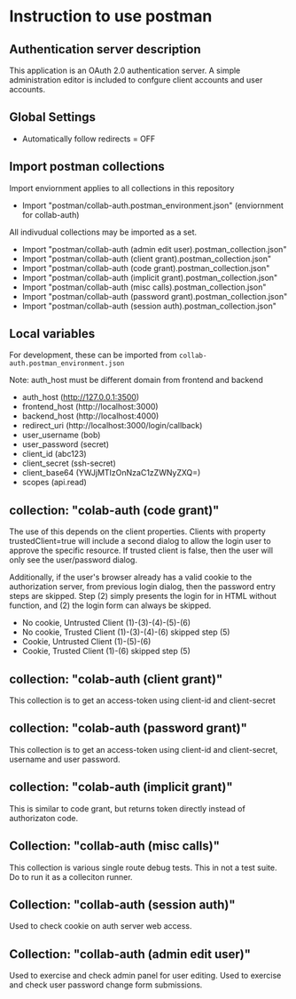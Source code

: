 # Instruction to use postman

## Authentication server description

This application is an OAuth 2.0 authentication server.
A simple administration editor is included to confgure client accounts and user accounts.

## Global Settings

- Automatically follow redirects = OFF

## Import postman collections

Import enviornment applies to all collections in this repository

- Import "postman/collab-auth.postman_environment.json" (enviornment for collab-auth)

All indivudual collections may be imported as a set.

- Import "postman/collab-auth (admin edit user).postman_collection.json"
- Import "postman/collab-auth (client grant).postman_collection.json"
- Import "postman/collab-auth (code grant).postman_collection.json"
- Import "postman/collab-auth (implicit grant).postman_collection.json"
- Import "postman/collab-auth (misc calls).postman_collection.json"
- Import "postman/collab-auth (password grant).postman_collection.json"
- Import "postman/collab-auth (session auth).postman_collection.json"

## Local variables

For development, these can be imported from `collab-auth.postman_environment.json`

Note: auth_host must be different domain from frontend and backend

- auth_host      (http://127.0.0.1:3500)
- frontend_host  (http://localhost:3000)
- backend_host   (http://localhost:4000)
- redirect_uri   (http://localhost:3000/login/callback)
- user_username  (bob)
- user_password  (secret)
- client_id      (abc123)
- client_secret  (ssh-secret)
- client_base64  (YWJjMTIzOnNzaC1zZWNyZXQ=)
- scopes         (api.read)

## collection: "colab-auth (code grant)"

The use of this depends on the client properties.
Clients with property trustedClient=true will
include a second dialog to allow the login user to
approve the specific resource. If trusted client is false,
then the user will only see the user/password dialog.

Additionally, if the user's browser already has a valid cookie
to the authorization server, from previous login dialog,
then the password entry steps are skipped. Step (2)
simply presents the login for in HTML without function,
and (2) the login form can always be skipped.

- No cookie, Untrusted Client (1)-(3)-(4)-(5)-(6)
- No cookie, Trusted Client (1)-(3)-(4)-(6) skipped step (5)
- Cookie, Untrusted Client (1)-(5)-(6)
- Cookie, Trusted Client (1)-(6) skipped step (5)

## collection: "colab-auth (client grant)"

This collection is to get an access-token using client-id and client-secret

## collection: "colab-auth (password grant)"

This collection is to get an access-token using
client-id and client-secret, username and user password.

## collection: "colab-auth (implicit grant)"

This is similar to code grant, but returns token directly instead of authorizaton code.

## Collection: "collab-auth (misc calls)"

This collection is various single route debug tests.
This in not a test suite. Do to run it as a colleciton runner.

## Collection: "collab-auth (session auth)"

Used to check cookie on auth server web access.

## Collection: "collab-auth (admin edit user)"

Used to exercise and check admin panel for user editing.
Used to exercise and check user password change form submissions.
